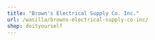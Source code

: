 ```yaml
---
title: "Brown's Electrical Supply Co. Inc."
url: /wasilla/browns-electrical-supply-co-inc/
shop: doityourself
---
```

